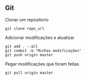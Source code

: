 ## Git

Clonar um repositorio

	git clone repo_url

Adicionar modificações e atualizar

	git add . --all
	git commit -m "Minhas modificações"
	git push origin master

Pegar modificações que foram feitas

	git pull origin master